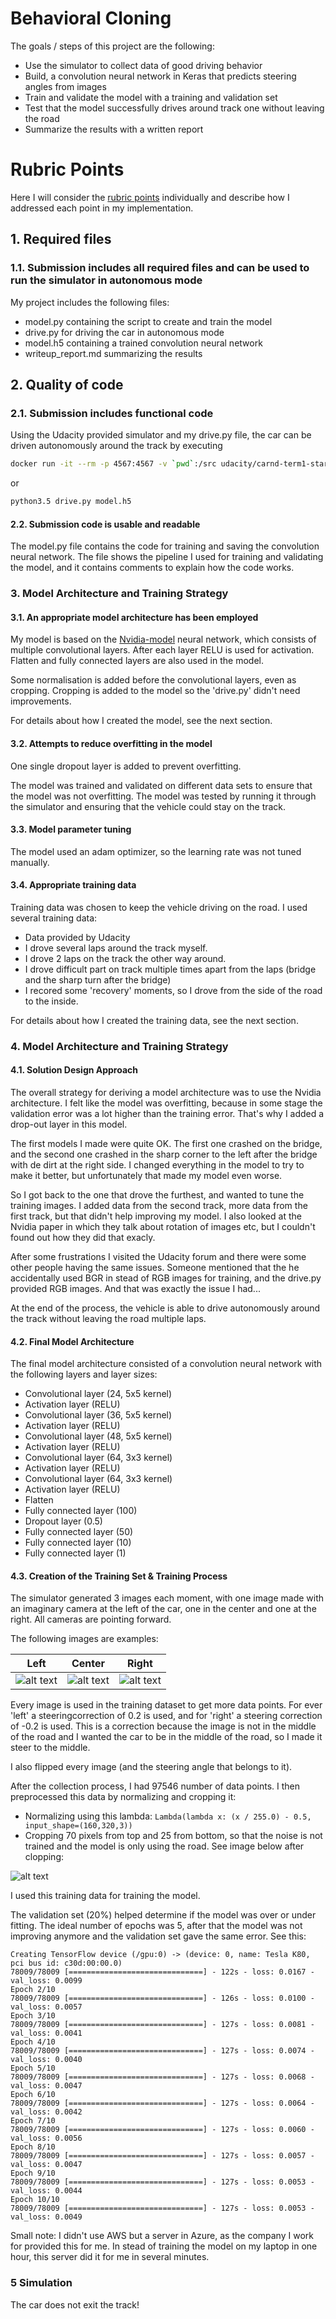# **Behavioral Cloning** 

The goals / steps of this project are the following:
* Use the simulator to collect data of good driving behavior
* Build, a convolution neural network in Keras that predicts steering angles from images
* Train and validate the model with a training and validation set
* Test that the model successfully drives around track one without leaving the road
* Summarize the results with a written report


[//]: # (Image References)

[image1]: ./examples/left.jpg "Left Image"
[image2]: ./examples/center.jpg "Center Image"
[image3]: ./examples/right.jpg "Right Image"
[image4]: ./examples/crop.png "Cropped Image"

# Rubric Points
Here I will consider the [rubric points](https://review.udacity.com/#!/rubrics/432/view) individually and describe how I addressed each point in my implementation.  

## 1. Required files

### 1.1. Submission includes all required files and can be used to run the simulator in autonomous mode

My project includes the following files:
* model.py containing the script to create and train the model
* drive.py for driving the car in autonomous mode
* model.h5 containing a trained convolution neural network 
* writeup_report.md summarizing the results

## 2. Quality of code

### 2.1. Submission includes functional code

Using the Udacity provided simulator and my drive.py file, the car can be driven autonomously around the track by executing 
```sh
docker run -it --rm -p 4567:4567 -v `pwd`:/src udacity/carnd-term1-starter-kit python drive.py model.h5
```

or 

```sh
python3.5 drive.py model.h5
```

#### 2.2. Submission code is usable and readable

The model.py file contains the code for training and saving the convolution neural network. The file shows the pipeline I used for training and validating the model, and it contains comments to explain how the code works.

### 3. Model Architecture and Training Strategy

#### 3.1. An appropriate model architecture has been employed

My model is based on the [Nvidia-model](https://images.nvidia.com/content/tegra/automotive/images/2016/solutions/pdf/end-to-end-dl-using-px.pdf) neural network, which consists of multiple convolutional layers. After each layer RELU is used for activation. Flatten and fully connected layers are also used in the model.

Some normalisation is added before the convolutional layers, even as cropping. Cropping is added to the model so the 'drive.py' didn't need improvements.

For details about how I created the model, see the next section. 

#### 3.2. Attempts to reduce overfitting in the model

One single dropout layer is added to prevent overfitting.

The model was trained and validated on different data sets to ensure that the model was not overfitting. The model was tested by running it through the simulator and ensuring that the vehicle could stay on the track.

#### 3.3. Model parameter tuning

The model used an adam optimizer, so the learning rate was not tuned manually.

#### 3.4. Appropriate training data

Training data was chosen to keep the vehicle driving on the road. I used several training data:
- Data provided by Udacity
- I drove several laps around the track myself.
- I drove 2 laps on the track the other way around.
- I drove difficult part on track multiple times apart from the laps (bridge and the sharp turn after the bridge)
- I recored some 'recovery' moments, so I drove from the side of the road to the inside.

For details about how I created the training data, see the next section. 

### 4. Model Architecture and Training Strategy

#### 4.1. Solution Design Approach

The overall strategy for deriving a model architecture was to use the Nvidia architecture. I felt like the model was overfitting, because in some stage the validation error was a lot higher than the training error. That's why I added a drop-out layer in this model.

The first models I made were quite OK. The first one crashed on the bridge, and the second one crashed in the sharp corner to the left after the bridge with de dirt at the right side. I changed everything in the model to try to make it better, but unfortunately that made my model even worse.

So I got back to the one that drove the furthest, and wanted to tune the training images. I added data from the second track, more data from the first track, but that didn't help improving my model. I also looked at the Nvidia paper in which they talk about rotation of images etc, but I couldn't found out how they did that exacly.

After some frustrations I visited the Udacity forum and there were some other people having the same issues. Someone mentioned that the he accidentally used BGR in stead of RGB images for training, and the drive.py provided RGB images. And that was exactly the issue I had...

At the end of the process, the vehicle is able to drive autonomously around the track without leaving the road multiple laps.

#### 4.2. Final Model Architecture

The final model architecture consisted of a convolution neural network with the following layers and layer sizes:

- Convolutional layer (24, 5x5 kernel) 
- Activation layer (RELU)
- Convolutional layer (36, 5x5 kernel) 
- Activation layer (RELU)
- Convolutional layer (48, 5x5 kernel) 
- Activation layer (RELU)
- Convolutional layer (64, 3x3 kernel) 
- Activation layer (RELU)
- Convolutional layer (64, 3x3 kernel) 
- Activation layer (RELU)
- Flatten
- Fully connected layer (100)
- Dropout layer (0.5)
- Fully connected layer (50)
- Fully connected layer (10)
- Fully connected layer (1)

#### 4.3. Creation of the Training Set & Training Process

The simulator generated 3 images each moment, with one image made with an imaginary camera at the left of the car, one in the center and one at the right. All cameras are pointing forward.

The following images are examples:

| Left | Center | Right |
| ------------- | ------------- | ----- |
| ![alt text][image1]        | ![alt text][image2]           | ![alt text][image3]  |

Every image is used in the training dataset to get more data points. For ever 'left' a steeringcorrection of 0.2 is used, and for 'right' a steering correction of -0.2 is used. This is a correction because the image is not in the middle of the road and I wanted the car to be in the middle of the road, so I made it steer to the middle.

I also flipped every image (and the steering angle that belongs to it).

After the collection process, I had 97546 number of data points. I then preprocessed this data by normalizing and cropping it:

- Normalizing using this lambda: `Lambda(lambda x: (x / 255.0) - 0.5, input_shape=(160,320,3))`
- Cropping 70 pixels from top and 25 from bottom, so that the noise is not trained and the model is only using the road. See image below after clopping:

![alt text][image4] 

I used this training data for training the model. 

The validation set (20%) helped determine if the model was over or under fitting. The ideal number of epochs was 5, after that the model was not improving anymore and the validation set gave the same error. See this:

```
Creating TensorFlow device (/gpu:0) -> (device: 0, name: Tesla K80, pci bus id: c30d:00:00.0)
78009/78009 [==============================] - 122s - loss: 0.0167 - val_loss: 0.0099
Epoch 2/10
78009/78009 [==============================] - 126s - loss: 0.0100 - val_loss: 0.0057
Epoch 3/10
78009/78009 [==============================] - 127s - loss: 0.0081 - val_loss: 0.0041
Epoch 4/10
78009/78009 [==============================] - 127s - loss: 0.0074 - val_loss: 0.0040
Epoch 5/10
78009/78009 [==============================] - 127s - loss: 0.0068 - val_loss: 0.0047
Epoch 6/10
78009/78009 [==============================] - 127s - loss: 0.0064 - val_loss: 0.0042
Epoch 7/10
78009/78009 [==============================] - 127s - loss: 0.0060 - val_loss: 0.0056
Epoch 8/10
78009/78009 [==============================] - 127s - loss: 0.0057 - val_loss: 0.0047
Epoch 9/10
78009/78009 [==============================] - 127s - loss: 0.0053 - val_loss: 0.0044
Epoch 10/10
78009/78009 [==============================] - 127s - loss: 0.0053 - val_loss: 0.0049
```

Small note: I didn't use AWS but a server in Azure, as the company I work for provided this for me. In stead of training the model on my laptop in one hour, this server did it for me in several minutes.

### 5 Simulation

The car does not exit the track!